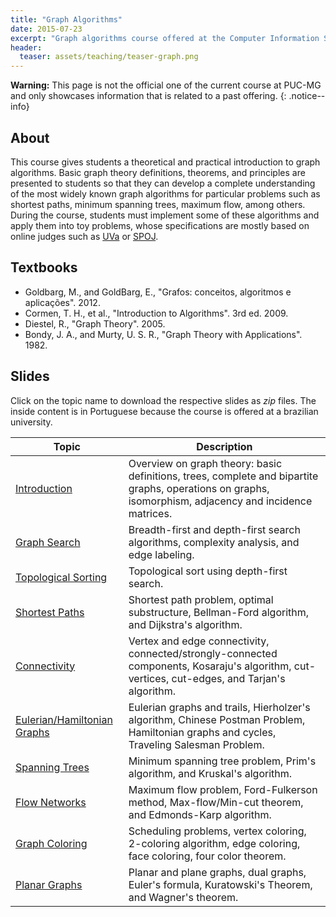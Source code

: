 ```yaml
---
title: "Graph Algorithms"
date: 2015-07-23
excerpt: "Graph algorithms course offered at the Computer Information Systems Department at PUC Minas."
header:
  teaser: assets/teaching/teaser-graph.png
---
```


**Warning:** This page is not the official one of the current course at PUC-MG and only showcases information that is related to a past offering.
{: .notice--info}

## About

This course gives students a theoretical and practical introduction to graph algorithms. Basic graph theory definitions, theorems, and principles are presented to students so that they can develop a complete understanding of the most widely known graph algorithms for particular problems such as shortest paths, minimum spanning trees, maximum flow, among others. During the course, students must implement some of these algorithms and apply them into toy problems, whose specifications are mostly based on online judges such as [UVa](https://uva.onlinejudge.org/) or [SPOJ](http://br.spoj.com/).

## Textbooks

* Goldbarg, M., and GoldBarg, E., "Grafos: conceitos, algoritmos e aplicações". 2012.
* Cormen, T. H., et al., "Introduction to Algorithms". 3rd ed. 2009.
* Diestel, R., "Graph Theory". 2005.
* Bondy, J. A., and Murty, U. S. R., "Graph Theory with Applications". 1982.

## Slides

Click on the topic name to download the respective slides as *zip* files. The inside content is in Portuguese because the course is offered at a brazilian university.

Topic | Description
------|------------
[Introduction](https://dl.dropboxusercontent.com/s/jc6awpuz1d2ua8b/01-introducao.zip?dl=1) | Overview on graph theory: basic definitions, trees, complete and bipartite graphs, operations on graphs, isomorphism, adjacency and incidence matrices. 
[Graph Search](https://dl.dropboxusercontent.com/s/eze3t9h9qohs73o/02-busca.zip?dl=1) | Breadth-first and depth-first search algorithms, complexity analysis, and edge labeling.
[Topological Sorting](https://dl.dropboxusercontent.com/s/7axj86fgycgkh9p/03-ordtopo.zip?dl=1) | Topological sort using depth-first search.
[Shortest Paths](https://dl.dropboxusercontent.com/s/05ls708niruv9ln/04-caminhos.zip?dl=1) | Shortest path problem, optimal substructure, Bellman-Ford algorithm, and Dijkstra's algorithm.
[Connectivity](https://dl.dropboxusercontent.com/s/onrchcyicmll8l6/05-conectividade.zip?dl=1) | Vertex and edge connectivity, connected/strongly-connected components, Kosaraju's algorithm, cut-vertices, cut-edges, and Tarjan's algorithm.
[Eulerian/Hamiltonian Graphs](https://dl.dropboxusercontent.com/s/90eg25u7gmrap9x/06-eulerhamilton.zip?dl=1) | Eulerian graphs and trails, Hierholzer's algorithm, Chinese Postman Problem, Hamiltonian graphs and cycles, Traveling Salesman Problem.
[Spanning Trees](https://dl.dropboxusercontent.com/s/c7nz1voqkzxqisu/07-agm.zip?dl=1) | Minimum spanning tree problem, Prim's algorithm, and Kruskal's algorithm.
[Flow Networks](https://dl.dropboxusercontent.com/s/y5zl98e6wzefz83/08-fluxo.zip?dl=1) | Maximum flow problem, Ford-Fulkerson method, Max-flow/Min-cut theorem, and Edmonds-Karp algorithm.
[Graph Coloring](https://dl.dropboxusercontent.com/s/u71vwncvh0r257c/09-coloracao.zip?dl=1) | Scheduling problems, vertex coloring, 2-coloring algorithm, edge coloring, face coloring, four color theorem.
[Planar Graphs](https://dl.dropboxusercontent.com/s/m5puwvnq9hcbzq3/10-planaridade.zip?dl=1) | Planar and plane graphs, dual graphs, Euler's formula, Kuratowski's Theorem, and Wagner's theorem.

